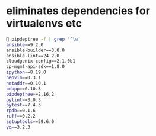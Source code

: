 # eliminates dependencies for virtualenvs etc

```bash
 pipdeptree -f | grep '^\w'
ansible==9.2.0
ansible-builder==3.0.0
ansible-lint==24.2.0
cloudgenix-config==2.1.0b1
cp-mgmt-api-sdk==1.8.0
ipython==8.19.0
neovim==0.3.1
netaddr==0.10.1
pdbpp==0.10.3
pipdeptree==2.16.2
pylint==3.0.3
pytest==7.4.3
rpdb==0.1.6
ruff==0.2.2
setuptools==59.6.0
yq==3.2.3
```
